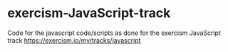 # exercism-JavaScript-track

Code for the javascript code/scripts as done for the exercism JavaScript track https://exercism.io/my/tracks/javascript
